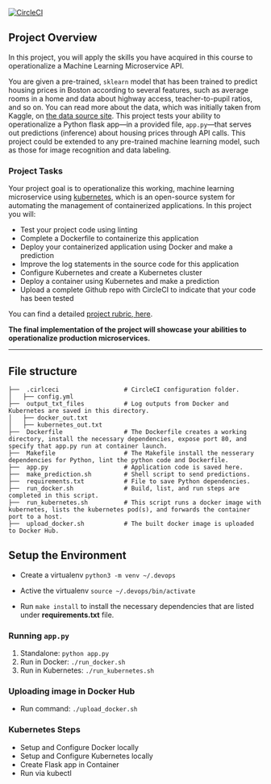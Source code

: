 [![CircleCI](https://circleci.com/gh/FreskimAliu/DevOps_Microservices/tree/main.svg?style=svg)](https://circleci.com/gh/FreskimAliu/DevOps_Microservices/tree/main)

## Project Overview

In this project, you will apply the skills you have acquired in this course to operationalize a Machine Learning Microservice API. 

You are given a pre-trained, `sklearn` model that has been trained to predict housing prices in Boston according to several features, such as average rooms in a home and data about highway access, teacher-to-pupil ratios, and so on. You can read more about the data, which was initially taken from Kaggle, on [the data source site](https://www.kaggle.com/c/boston-housing). This project tests your ability to operationalize a Python flask app—in a provided file, `app.py`—that serves out predictions (inference) about housing prices through API calls. This project could be extended to any pre-trained machine learning model, such as those for image recognition and data labeling.

### Project Tasks

Your project goal is to operationalize this working, machine learning microservice using [kubernetes](https://kubernetes.io/), which is an open-source system for automating the management of containerized applications. In this project you will:
* Test your project code using linting
* Complete a Dockerfile to containerize this application
* Deploy your containerized application using Docker and make a prediction
* Improve the log statements in the source code for this application
* Configure Kubernetes and create a Kubernetes cluster
* Deploy a container using Kubernetes and make a prediction
* Upload a complete Github repo with CircleCI to indicate that your code has been tested

You can find a detailed [project rubric, here](https://review.udacity.com/#!/rubrics/2576/view).

**The final implementation of the project will showcase your abilities to operationalize production microservices.**

---
## File structure
    
    ├──  .cirlceci                  # CircleCI configuration folder.
    │   ├── config.yml              
    ├──  output_txt_files           # Log outputs from Docker and Kubernetes are saved in this directory.
    │   ├── docker_out.txt          
    │   ├── kubernetes_out.txt     
    ├──  Dockerfile                 # The Dockerfile creates a working directory, install the necessary dependencies, expose port 80, and specify that app.py run at container launch.
    ├──  Makefile                   # The Makefile install the nesserary dependencies for Python, lint the python code and Dockerfile.
    ├──  app.py                     # Application code is saved here.
    ├──  make_prediction.sh         # Shell script to send predictions.
    ├──  requirements.txt           # File to save Python dependencies.
    ├──  run_docker.sh              # Build, list, and run steps are completed in this script.
    ├──  run_kubernetes.sh          # This script runs a docker image with kubernetes, lists the kubernetes pod(s), and forwards the container port to a host.
    ├──  upload_docker.sh           # The built docker image is uploaded to Docker Hub.
    
    
## Setup the Environment

* Create a virtualenv `python3 -m venv ~/.devops`
* Active the virtualenv `source ~/.devops/bin/activate`
    
* Run `make install` to install the necessary dependencies that are listed under __requirements.txt__ file.


### Running `app.py`

1. Standalone:  `python app.py`
2. Run in Docker:  `./run_docker.sh`
3. Run in Kubernetes:  `./run_kubernetes.sh`

### Uploading image in Docker Hub
* Run command: `./upload_docker.sh`

### Kubernetes Steps

* Setup and Configure Docker locally
* Setup and Configure Kubernetes locally
* Create Flask app in Container
* Run via kubectl
